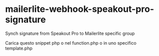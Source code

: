 # mailerlite-webhook-speakout-pro-signature
Synch signature from Speakout Pro to Mailerlite specific group 

Carica questo snippet php o nel function.php o in uno specifico template.php
